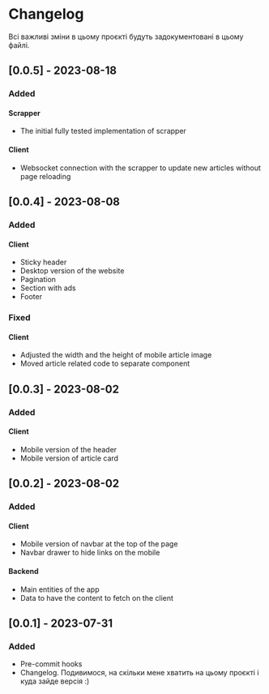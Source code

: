 # Changelog

Всі важливі зміни в цьому проєкті будуть задокументовані в цьому файлі.

## [0.0.5] - 2023-08-18

### Added

#### Scrapper

- The initial fully tested implementation of scrapper

#### Client

- Websocket connection with the scrapper to update new articles without page reloading

## [0.0.4] - 2023-08-08

### Added

#### Client

- Sticky header
- Desktop version of the website
- Pagination
- Section with ads
- Footer

### Fixed

#### Client

- Adjusted the width and the height of mobile article image
- Moved article related code to separate component

## [0.0.3] - 2023-08-02

### Added

#### Client

- Mobile version of the header
- Mobile version of article card

## [0.0.2] - 2023-08-02

### Added

#### Client

- Mobile version of navbar at the top of the page
- Navbar drawer to hide links on the mobile

#### Backend

- Main entities of the app
- Data to have the content to fetch on the client

## [0.0.1] - 2023-07-31

### Added

- Pre-commit hooks
- Changelog. Подивимося, на скільки мене хватить на цьому проєкті і куда зайде версія :)
